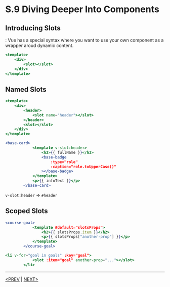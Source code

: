 # S.9 Diving Deeper Into Components

## Introducing Slots

: Vue has a special syntax where you want to use your own component as a wrapper aroud dynamic content.

```jsx
<template>
	<div>
		<slot></slot>
	</div>
</template>
```

## Named Slots

```jsx
<template>
	<div>
		<header>
			<slot name="header"></slot>
		</header>
		<slot></slot>
	</div>
</template>
```

```jsx
<base-card>
			<template v-slot:header>
				<h3>{{ fullName }}</h3>
				<base-badge
					:type="role"
					:caption="role.toUpperCase()"
				></base-badge>
			</template>
			<p>{{ infoText }}</p>
		</base-card>
```

`v-slot:header` ⇒ `#header`

## Scoped Slots

```jsx
<course-goal>
			<template #default="slotsProps">
				<h2>{{ slotsProps.item }}</h2>
				<p>{{ slotsProps["another-prop"] }}</p>
			</template>
		</course-goal>
```

```jsx
<li v-for="goal in goals" :key="goal">
			<slot :item="goal" another-prop="..."></slot>
		</li>
```

---

[<PREV](./230531.md) | [NEXT>](./230602.md)
